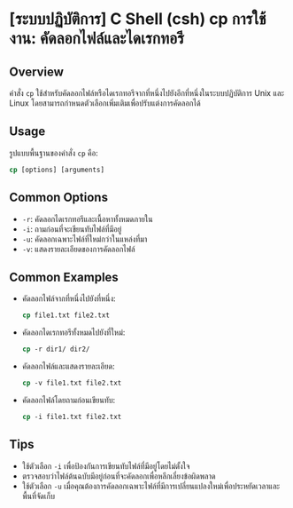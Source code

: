 # [ระบบปฏิบัติการ] C Shell (csh) cp การใช้งาน: คัดลอกไฟล์และไดเรกทอรี

## Overview
คำสั่ง `cp` ใช้สำหรับคัดลอกไฟล์หรือไดเรกทอรีจากที่หนึ่งไปยังอีกที่หนึ่งในระบบปฏิบัติการ Unix และ Linux โดยสามารถกำหนดตัวเลือกเพิ่มเติมเพื่อปรับแต่งการคัดลอกได้

## Usage
รูปแบบพื้นฐานของคำสั่ง `cp` คือ:

```csh
cp [options] [arguments]
```

## Common Options
- `-r`: คัดลอกไดเรกทอรีและเนื้อหาทั้งหมดภายใน
- `-i`: ถามก่อนที่จะเขียนทับไฟล์ที่มีอยู่
- `-u`: คัดลอกเฉพาะไฟล์ที่ใหม่กว่าในแหล่งที่มา
- `-v`: แสดงรายละเอียดของการคัดลอกไฟล์

## Common Examples
- คัดลอกไฟล์จากที่หนึ่งไปยังที่หนึ่ง:
  ```csh
  cp file1.txt file2.txt
  ```
  
- คัดลอกไดเรกทอรีทั้งหมดไปยังที่ใหม่:
  ```csh
  cp -r dir1/ dir2/
  ```

- คัดลอกไฟล์และแสดงรายละเอียด:
  ```csh
  cp -v file1.txt file2.txt
  ```

- คัดลอกไฟล์โดยถามก่อนเขียนทับ:
  ```csh
  cp -i file1.txt file2.txt
  ```

## Tips
- ใช้ตัวเลือก `-i` เพื่อป้องกันการเขียนทับไฟล์ที่มีอยู่โดยไม่ตั้งใจ
- ตรวจสอบว่าไฟล์ต้นฉบับมีอยู่ก่อนที่จะคัดลอกเพื่อหลีกเลี่ยงข้อผิดพลาด
- ใช้ตัวเลือก `-u` เมื่อคุณต้องการคัดลอกเฉพาะไฟล์ที่มีการเปลี่ยนแปลงใหม่เพื่อประหยัดเวลาและพื้นที่จัดเก็บ